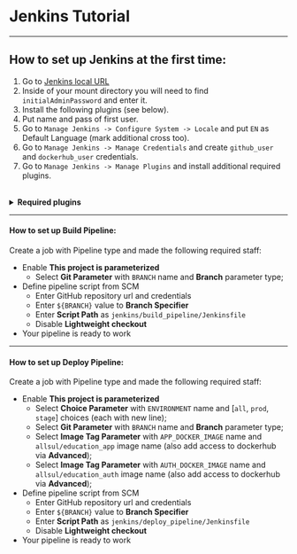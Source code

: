 # Jenkins Tutorial
***
## How to set up Jenkins at the first time:

1. Go to [Jenkins local URL](http://localhost:8090)
2. Inside of your mount directory you will need to find `initialAdminPassword` and enter it.
3. Install the following plugins (see below).
4. Put name and pass of first user.
5. Go to `Manage Jenkins -> Configure System -> Locale` and put `EN` as Default Language (mark additional cross too).
6. Go to `Manage Jenkins -> Manage Credentials` and create `github_user` and `dockerhub_user` credentials.
7. Go to `Manage Jenkins -> Manage Plugins` and install additional required plugins.

<br>
<details><summary><b>Required plugins</b></summary>
<br>

* **Organization and Administration:** Folders; OWASP Markup Formatter.
* **Build Features:** Build Timeout; Credentials Binding; Timestamper; Workspace Cleanup.
* **Build Analysis and Reporting:** JUnit.
* **Pipelines and Continuous Delivery:** Pipeline; GitHub Branch Source; Pipeline: Stage View.
* **Source Code Management:** Git; Git Parameter; GitHub.
* **User Management and Security:** Role-based Authorization Strategy.
* **Notifications and Publishing:** SSH.
* **Languages:** Locale.

**Second step of installing important plugins:** Image Tag Parameter; Ansible; AnsiColor.

</details>

***
#### How to set up Build Pipeline:

Create a job with Pipeline type and made the following required staff:
* Enable **This project is parameterized**
  * Select **Git Parameter** with `BRANCH` name and **Branch** parameter type;
* Define pipeline script from SCM
  * Enter GitHub repository url and credentials
  * Enter `${BRANCH}` value to **Branch Specifier** 
  * Enter **Script Path** as `jenkins/build_pipeline/Jenkinsfile`
  * Disable **Lightweight checkout**
* Your pipeline is ready to work

***
#### How to set up Deploy Pipeline:

Create a job with Pipeline type and made the following required staff:
* Enable **This project is parameterized**
  * Select **Choice Parameter** with `ENVIRONMENT` name and [`all`, `prod`, `stage`] choices (each with new line);
  * Select **Git Parameter** with `BRANCH` name and **Branch** parameter type;
  * Select **Image Tag Parameter** with `APP_DOCKER_IMAGE` name and `allsul/education_app` image name (also add access to dockerhub via **Advanced**);
  * Select **Image Tag Parameter** with `AUTH_DOCKER_IMAGE` name and `allsul/education_auth` image name (also add access to dockerhub via **Advanced**);
* Define pipeline script from SCM
  * Enter GitHub repository url and credentials
  * Enter `${BRANCH}` value to **Branch Specifier** 
  * Enter **Script Path** as `jenkins/deploy_pipeline/Jenkinsfile`
  * Disable **Lightweight checkout**
* Your pipeline is ready to work